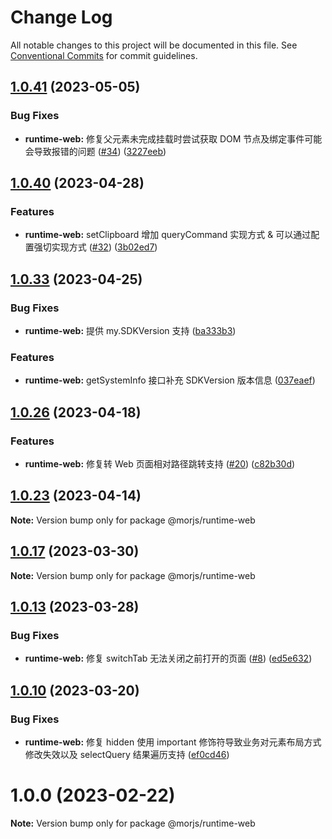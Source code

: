 # Change Log

All notable changes to this project will be documented in this file.
See [Conventional Commits](https://conventionalcommits.org) for commit guidelines.

## [1.0.41](https://github.com/eleme/morjs/compare/v1.0.40...v1.0.41) (2023-05-05)


### Bug Fixes

* **runtime-web:** 修复父元素未完成挂载时尝试获取 DOM 节点及绑定事件可能会导致报错的问题 ([#34](https://github.com/eleme/morjs/issues/34)) ([3227eeb](https://github.com/eleme/morjs/commit/3227eeb0235a64f5f098734b952395e607e180ea))





## [1.0.40](https://github.com/eleme/morjs/compare/v1.0.39...v1.0.40) (2023-04-28)


### Features

* **runtime-web:** setClipboard 增加 queryCommand 实现方式 & 可以通过配置强切实现方式 ([#32](https://github.com/eleme/morjs/issues/32)) ([3b02ed7](https://github.com/eleme/morjs/commit/3b02ed7ba37a9950916b590246552b2fb192c4fa))





## [1.0.33](https://github.com/eleme/morjs/compare/v1.0.32...v1.0.33) (2023-04-25)


### Bug Fixes

* **runtime-web:** 提供 my.SDKVersion 支持 ([ba333b3](https://github.com/eleme/morjs/commit/ba333b33906ca801b9887e27462df595ee0bd2c4))


### Features

* **runtime-web:** getSystemInfo 接口补充 SDKVersion 版本信息 ([037eaef](https://github.com/eleme/morjs/commit/037eaef91ac7c0b82b6c533a03e5a5b95b1dd184))





## [1.0.26](https://github.com/eleme/morjs/compare/v1.0.25...v1.0.26) (2023-04-18)


### Features

* **runtime-web:** 修复转 Web 页面相对路径跳转支持 ([#20](https://github.com/eleme/morjs/issues/20)) ([c82b30d](https://github.com/eleme/morjs/commit/c82b30d34864a6f88c6bfd5c7193e8404eb6a2c9))





## [1.0.23](https://github.com/eleme/morjs/compare/v1.0.22...v1.0.23) (2023-04-14)

**Note:** Version bump only for package @morjs/runtime-web





## [1.0.17](https://github.com/eleme/morjs/compare/v1.0.16...v1.0.17) (2023-03-30)

**Note:** Version bump only for package @morjs/runtime-web





## [1.0.13](https://github.com/eleme/morjs/compare/v1.0.12...v1.0.13) (2023-03-28)


### Bug Fixes

* **runtime-web:** 修复 switchTab 无法关闭之前打开的页面 ([#8](https://github.com/eleme/morjs/issues/8)) ([ed5e632](https://github.com/eleme/morjs/commit/ed5e6325ce8e3c0e0fb1c6330486a651f4644759))





## [1.0.10](https://github.com/eleme/morjs/compare/v1.0.9...v1.0.10) (2023-03-20)


### Bug Fixes

* **runtime-web:** 修复 hidden 使用 important 修饰符导致业务对元素布局方式修改失效以及 selectQuery 结果遍历支持 ([ef0cd46](https://github.com/eleme/morjs/commit/ef0cd4666b0302102bc10713547b5d060916a9c3))





# 1.0.0 (2023-02-22)

**Note:** Version bump only for package @morjs/runtime-web
